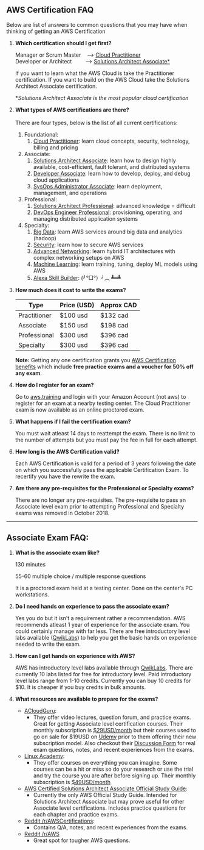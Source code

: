 ## AWS Certification FAQ 
Below are list of answers to common questions that you may have when thinking of getting an AWS Certification

1. **Which certification should I get first?**
    
    Manager or Scrum Master &nbsp;&nbsp; --> [Cloud Practitioner](https://aws.amazon.com/certification/certified-cloud-practitioner/) <br/>
    Developer or Architect &nbsp;&nbsp;&nbsp;&nbsp;&nbsp;&nbsp;&nbsp; --> [Solutions Architect Associate*](https://aws.amazon.com/certification/certified-solutions-architect-associate/) <br/>

    If you want to learn what the AWS Cloud is take the Practitioner certification. If you want to build on the AWS Cloud take the Solutions Architect Associate certification.

    *<i>Solutions Architect Associate is the most popular cloud certification</i>

1. **What types of AWS certifications are there?** <br/><br/>
There are four types, below is the list of all current certifications:
    1. Foundational:
        1. [Cloud Practitioner](https://aws.amazon.com/certification/certified-cloud-practitioner/): learn cloud concepts, security, technology, billing and pricing
    1. Associate:
        1. [Solutions Architect Associate](https://aws.amazon.com/certification/certified-solutions-architect-associate/): learn how to design highly available, cost-efficient, fault tolerant, and distributed systems
        1. [Developer Associate](https://aws.amazon.com/certification/certified-developer-associate/): learn how to develop, deploy, and debug cloud applications
        1. [SysOps Administrator Associate](https://aws.amazon.com/certification/certified-sysops-admin-associate/): learn deployment, management, and operations
    1. Professional:
        1. [Solutions Architect Professional](https://aws.amazon.com/certification/certified-solutions-architect-professional/): advanced knowledge = difficult
        1. [DevOps Engineer Professional](https://aws.amazon.com/certification/certified-devops-engineer-professional/): provisioning, operating, and managing distributed application systems
    1. Specialty:
        1. [Big Data](https://aws.amazon.com/certification/certified-big-data-specialty/): learn AWS services around big data and analytics (hadoop)
        1. [Security](https://aws.amazon.com/certification/certified-security-specialty/): learn how to secure AWS services
        1. [Advanced Networking](https://aws.amazon.com/certification/certified-advanced-networking-specialty/): learn hybrid IT architectures with complex networking setups on AWS
        1. [Machine Learning](https://aws.amazon.com/certification/certified-machine-learning-specialty/): learn training, tuning, deploy ML models using AWS
        1. [Alexa Skill Builder](https://aws.amazon.com/certification/certified-alexa-skill-builder-specialty/):  (╯°□°）╯︵ ┻━┻

1. **How much does it cost to write the exams?**
    <table>
    <thead>
    <tr>
    <th>Type</th>
    <th>Price (USD)</th>
    <th>Approx CAD</th>
    </tr>
    </thead>
    <tr>
    <td>Practitioner</td>
    <td>$100 usd</td>
    <td>$132 cad</td>
    </tr>
    <tr>
    <td>Associate</td>
    <td>$150 usd</td>
    <td>$198 cad</td>
    </tr>
    <tr>
    <td>Professional</td>
    <td>$300 usd</td>
    <td>$396 cad</td>
    </tr>
    <tr>
    <td>Specialty</td>
    <td>$300 usd</td>
    <td>$396 cad</td>
    </tr>
    </table>

    **Note:** Getting any one certification grants you [AWS Certification benefits](https://aws.amazon.com/certification/benefits/) which include **free practice exams and a voucher for 50% off any exam**.
    
1.  **How do I register for an exam?**

    Go to [aws.training](https://www.aws.training/Dashboard) and login with your Amazon Account (not aws) to register for an exam at a nearby testing center. The Cloud Practitioner exam is now available as an online proctored exam.

1. **What happens if I fail the certification exam?**

    You must wait atleast 14 days to reattempt the exam. There is no limit to the number of attempts but you must pay the fee in full for each attempt. 
    
1. **How long is the AWS Certification valid?**
    
    Each AWS Certification is valid for a period of 3 years following the date on which you successfully pass the applicable Certification Exam. To recertify you have the rewrite the exam.
    
1. **Are there any pre-requisites for the Professional or Specialty exams?**

    There are no longer any pre-requisites. The pre-requisite to pass an Associate level exam prior to attempting Professional and Specialty exams was removed in October 2018.
    
---

## Associate Exam FAQ:
1. **What is the associate exam like?**

    130 minutes

    55-60 multiple choice / multiple response questions
    
    It is a proctored exam held at a testing center. Done on the center's PC workstations.

1. **Do I need hands on experience to pass the associate exam?**

    Yes you do but it isn't a requirement rather a recommendation. AWS recommends atleast 1 year of experience for the associate exam. You could certainly manage with far less. There are free introductory level labs available ([QwikLabs](https://amazon.qwiklabs.com/catalog?keywords=introduction%20to&ransack=true)) to help you get the basic hands on experience needed to write the exam.

1. **How can I get hands on experience with AWS?**

    AWS has introductory level labs available through [QwikLabs](https://amazon.qwiklabs.com/catalog?keywords=introduction%20to&ransack=true). There are currently 10 labs listed for free for introductory level. Paid introductory level labs range from 1-10 credits. Currently you can buy 10 credits for $10. It is cheaper if you buy credits in bulk amounts.

1. **What resources are available to prepare for the exams?**
    - [ACloudGuru](https://acloud.guru/):
        - They offer video lectures, question forum, and practice exams. Great for getting Associate level certification courses. Their monthly subscription is [$29USD/month](https://acloud.guru/pricing) but their courses used to go on sale for $19USD on [Udemy](https://www.udemy.com/aws-certified-solutions-architect-associate/) prior to them offering their new subscription model. Also checkout their [Discussion Form](https://acloud.guru/forums/all/) for real exam questions, notes, and recent experiences from the exams.
    - [Linux Academy](https://linuxacademy.com/):
        - They offer courses on everything you can imagine. Some courses can be a hit or miss so do your research or use the trial and try the course you are after before signing up. Their monthly subscription is [$49USD/month](https://linuxacademy.com/pricing/)
    - [AWS Certified Solutions Architect Associate Official Study Guide](https://www.amazon.ca/Certified-Solutions-Architect-Official-Study/dp/1119138558):
        - Currently the only AWS Official Study Guide. Intended for Solutions Architect Associate but may prove useful for other Associate level certifications. Includes practice questions for each chapter and practice exams.
    - [Reddit /r/AWSCertifications](https://www.reddit.com/r/AWSCertifications):
        - Contains Q/A, notes, and recent experiences from the exams.
    - [Reddit /r/AWS](https://www.reddit.com/r/aws)
        - Great spot for tougher AWS questions.
    
